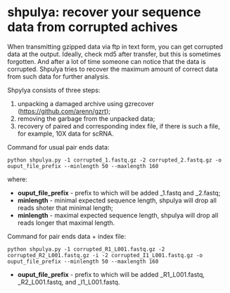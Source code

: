 # shpulya: recover your sequence data from corrupted achives

When transmitting gzipped data via ftp in text form, you can get corrupted data at the output. Ideally, check md5 after transfer, but this is sometimes forgotten. And after a lot of time someone can notice that the data is corrupted. Shpulya tries to recover the maximum amount of correct data from such data for further analysis.

Shpylya consists of three steps:

1) unpacking a damaged archive using gzrecover (https://github.com/arenn/gzrt);
2) removing the garbage from the unpacked data;
3) recovery of paired and corresponding index file, if there is such a file, for example, 10Х data for scRNA.

Command for usual pair ends data:

```
python shpulya.py -1 corrupted_1.fastq.gz -2 corrupted_2.fastq.gz -o ouput_file_prefix --minlength 50 --maxlength 160
```

where:

- **ouput_file_prefix** - prefix to which will be added _1.fastq and _2.fastq;
- **minlength** - minimal expected sequence length, shpulya will drop all reads shoter that minimal length;
- **minlength** - maximal expected sequence length, shpulya will drop all reads longer that maximal length.

Command for pair ends data + index file:

```
python shpulya.py -1 corrupted_R1_L001.fastq.gz -2 corrupted_R2_L001.fastq.gz -i -2 corrupted_I1_L001.fastq.gz -o ouput_file_prefix --minlength 50 --maxlength 160
```

- **ouput_file_prefix** - prefix to which will be added _R1_L001.fastq, _R2_L001.fastq, and _I1_L001.fastq.
